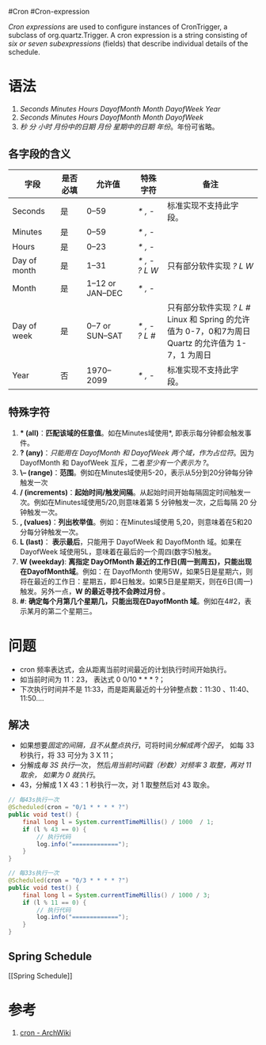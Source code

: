 #Cron #Cron-expression


*Cron expressions* are used to configure instances of CronTrigger, a subclass of org.quartz.Trigger. 
A cron expression is a string consisting of *six or seven subexpressions* (fields) that describe individual details of the schedule.

# 语法
1. *Seconds Minutes Hours DayofMonth Month DayofWeek Year*
2. *Seconds Minutes Hours DayofMonth Month DayofWeek*
3. *秒 分 小时 月份中的日期 月份 星期中的日期 年份*。年份可省略。


## 各字段的含义

| 字段          | 是否必填 | 允许值     | 特殊字符       | 备注            |
| ------------ | ---- | --------------- | ------------------ | ---------------- |
| Seconds      | 是    | 0–59            | *\* , -*        | 标准实现不支持此字段。                                                              |
| Minutes      | 是    | 0–59            | *\* , -*       |                                                                          |
| Hours        | 是    | 0–23            | *\* , -*       |                                                                          |
| Day of month | 是    | 1–31            | *\* , - \? L W* | 只有部分软件实现 *? L W*                                                       |
| Month        | 是    | 1–12 or JAN–DEC | *\* , -*       |                                                                          |
| Day of week  | 是    | 0–7 or SUN–SAT  | *\* , - ? L \#* | 只有部分软件实现 *? L \#* <br>Linux 和 Spring 的允许值为 0-7，0和7为周日<br>Quartz 的允许值为 1-7，1 为周日 |
| Year         | 否    | 1970–2099       | *\* , -*       | 标准实现不支持此字段。|


## 特殊字符
1. **\* (all)**：**匹配该域的任意值**。如在Minutes域使用*, 即表示每分钟都会触发事件。
2. **\?  (any)**：*只能用在 DayofMonth 和 DayofWeek 两个域，作为占位符*。因为 DayofMonth 和 DayofWeek 互斥，二者*至少有一个表示为 \?*。
3. **\–  (range)**：**范围**。例如在Minutes域使用5-20，表示从5分到20分钟每分钟触发一次 
4. **/  (increments)**：**起始时间/触发间隔**。从起始时间开始每隔固定时间触发一次。例如在Minutes域使用5/20,则意味着第 5 分钟触发一次，之后每隔 20 分钟触发一次。 
5. **\, (values)**：**列出枚举值**。例如：在Minutes域使用 5,20，则意味着在5和20分每分钟触发一次。 
6. **L (last)**： **表示最后**，只能用于 DayofWeek 和 DayofMonth 域。如果在 DayofWeek 域使用5L，意味着在最后的一个周四(数字5)触发。 
7. **W (weekday)**: **离指定 DayOfMonth 最近的工作日(周一到周五)，只能出现在DayofMonth域**。例如：在 DayofMonth 使用5W，如果5日是星期六，则将在最近的工作日：星期五，即4日触发。如果5日是星期天，则在6日(周一)触发。另外一点，**W 的最近寻找不会跨过月份** 。
8. **#**: **确定每个月第几个星期几，只能出现在DayofMonth 域**。例如在4#2，表示某月的第二个星期三。


# 问题
- cron 频率表达式，会从距离当前时间最近的计划执行时间开始执行。
- 如当前时间为 11：23， 表达式 0 0/10 * * * ?；
- 下次执行时间并不是 11:33，而是距离最近的十分钟整点数：11:30 、11:40、11:50....

## 解决
- 如果想要*固定的间隔，且不从整点执行*，可将时间*分解成两个因子*， 如每 33 秒执行，将 33 可分为 3 X 11；
- 分解成*每 3S 执行*一次， 然后*用当前时间戳（秒数）对频率 3 取整，再对 11 取余， 如果为 0 就执行*。 
- 43，分解成 1 X 43：1 秒执行一次，对 1 取整然后对 43 取余。


```java
// 每43s执行一次
@Scheduled(cron = "0/1 * * * * ?")
public void test() {
    final long l = System.currentTimeMillis() / 1000  / 1;
    if (l % 43 == 0) {
	    // 执行代码
        log.info("=============");
    }
}

// 每33s执行一次
@Scheduled(cron = "0/3 * * * * ?")
public void test() {
    final long l = System.currentTimeMillis() / 1000 / 3;
    if (l % 11 == 0) {
	    // 执行代码
        log.info("=============");
    }
}
```

## Spring Schedule

[[Spring Schedule]]


# 参考
1. [cron - ArchWiki](https://wiki.archlinux.org/title/Cron)